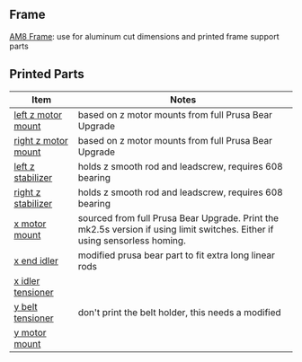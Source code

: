 ## Frame
[AM8 Frame](https://www.thingiverse.com/thing:2263216): use for aluminum cut dimensions and printed frame support parts

## Printed Parts

Item                                                   | Notes
-------------------------------------------------------|---------------
[left z motor mount](CAD/stl/z_motor_mount_left.stl)   | based on z motor mounts from full Prusa Bear Upgrade
[right z motor mount](CAD/stl/z_motor_mount_right.stl) | based on z motor mounts from full Prusa Bear Upgrade
[left z stabilizer](CAD/stl/z_stabilizer_left.stl)     | holds z smooth rod and leadscrew, requires 608 bearing
[right z stabilizer](CAD/stl/z_stabilizer_right.stl)   | holds z smooth rod and leadscrew, requires 608 bearing
[x motor mount](https://github.com/gregsaun/bear_extruder_and_x_axis/blob/master/printed_parts/stl/mk3s/x_end_motor.stl)| sourced from full Prusa Bear Upgrade. Print the mk2.5s version if using limit switches. Either if using sensorless homing.
[x end idler](CAD/stl/x_end_idler.stl)                 | modified prusa bear part to fit extra long linear rods
[x idler tensioner](https://github.com/gregsaun/bear_extruder_and_x_axis/blob/master/printed_parts/stl/common_to_all_versions/x_end_idler_tensioner.stl)| 
[y belt tensioner](https://www.thingiverse.com/thing:3502543) | don't print the belt holder, this needs a modified
[y motor mount](https://github.com/gregsaun/prusa_i3_bear_upgrade/blob/master/full_upgrade/for_mk3/printed_parts/stl/y_motor_mount.stl)|
